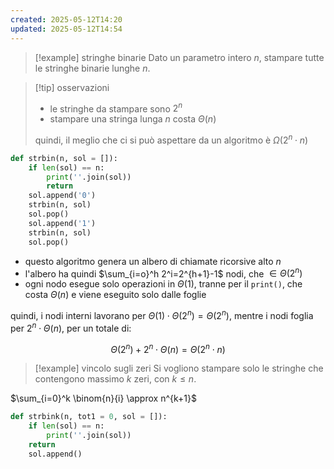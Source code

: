 ```yaml
---
created: 2025-05-12T14:20
updated: 2025-05-12T14:54
---
```


> [!example] stringhe binarie
> Dato un parametro intero $n$, stampare tutte le stringhe binarie lunghe $n$.

> [!tip] osservazioni
> - le stringhe da stampare sono $2^n$
> - stampare una stringa lunga $n$ costa $\Theta(n)$
> 
> quindi, il meglio che ci si può aspettare da un algoritmo è $\Omega (2^n\cdot n)$

```python
def strbin(n, sol = []):
	if len(sol) == n:
		print(''.join(sol))
		return
	sol.append('0')
	strbin(n, sol)
	sol.pop()
	sol.append('1')
	strbin(n, sol)
	sol.pop()
```

- questo algoritmo genera un albero di chiamate ricorsive alto $n$
- l'albero ha quindi $\sum_{i=o}^h 2^i=2^{h+1}-1$ nodi, che $\in \Theta(2^n)$
- ogni nodo esegue solo operazioni in $\Theta(1)$, tranne per il `print()`, che costa $\Theta(n)$ e viene eseguito solo dalle foglie 

quindi, i nodi interni lavorano per $\Theta(1) \cdot \Theta(2^n) = \Theta(2^n)$, mentre i nodi foglia per $2^n \cdot \Theta(n)$, per un totale di:

$$
\Theta(2^n) + 2^n \cdot \Theta(n) = \Theta(2^n \cdot n)
$$

> [!example] vincolo sugli zeri
> Si vogliono stampare solo le stringhe che contengono massimo $k$ zeri, con $k\leq n$.

$\sum_{i=0}^k \binom{n}{i} \approx n^{k+1}$

```python
def strbink(n, tot1 = 0, sol = []):
	if len(sol) == n:
		print(''.join(sol))
	return
	sol.append()
		

```